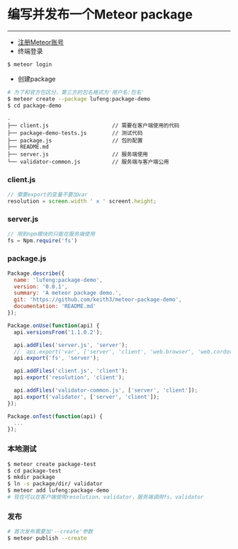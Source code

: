 # 编写并发布一个Meteor package

---

- [注册Meteor账号](https://www.meteor.com/account-settings)
- 终端登录
```bash
$ meteor login
```
- 创建package
```bash
# 为了和官方包区分，第三方的包名格式为'用户名:包名'
$ meteor create --package lufeng:package-demo
$ cd package-demo
```
```
.
├── client.js                    // 需要在客户端使用的代码
├── package-demo-tests.js        // 测试代码
├── package.js                   // 包的配置
├── README.md
├── server.js                    // 服务端使用
└── validator-common.js          // 服务端与客户端公用
```

### client.js 
```js
// 需要export的变量不要加var
resolution = screen.width ' x ' screent.height;
```

### server.js 
```js
// 用到npm模块的只能在服务端使用
fs = Npm.require('fs')
```

### package.js
```js
Package.describe({
  name: 'lufeng:package-demo',
  version: '0.0.1',
  summary: 'A meteor package demo.',
  git: 'https://github.com/keith3/meteor-package-demo',
  documentation: 'README.md'
});

Package.onUse(function(api) {
  api.versionsFrom('1.1.0.2');

  api.addFiles('server.js', 'server');
  //  api.export('var', ['server', 'client', 'web.browser', 'web.cordova']);
  api.export('fs', 'server');           

  api.addFiles('client.js', 'client');
  api.export('resolution', 'client');

  api.addFiles('validator-common.js', ['server', 'client']);
  api.export('validator', ['server', 'client']);
});

Package.onTest(function(api) {
  ...
});
```

### 本地测试
```bash
$ meteor create package-test
$ cd package-test
$ mkdir package
$ ln -s package/dir/ validator
$ meteor add lufeng:package-demo
# 现在可以在客户端使用resolution、validator，服务端调用fs、validator
```

### 发布
```bash
# 首次发布需要加'--create'参数
$ meteor publish --create     
```

